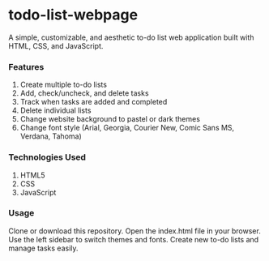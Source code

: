 # todo-list-webpage

A simple, customizable, and aesthetic to-do list web application built with HTML, CSS, and JavaScript.

### Features
1. Create multiple to-do lists
2. Add, check/uncheck, and delete tasks
3. Track when tasks are added and completed
4. Delete individual lists
5. Change website background to pastel or dark themes
6. Change font style (Arial, Georgia, Courier New, Comic Sans MS, Verdana, Tahoma)

### Technologies Used
1. HTML5
2. CSS
3. JavaScript

### Usage
Clone or download this repository.
Open the index.html file in your browser.
Use the left sidebar to switch themes and fonts.
Create new to-do lists and manage tasks easily.

